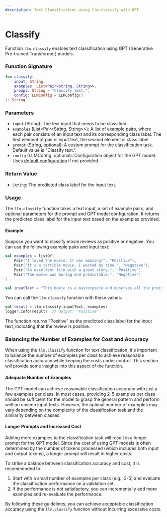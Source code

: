 ```yaml
---
description: Text Classification using llm.classify with GPT
---
```


# Classify

Function `llm.classify` enables text classification using GPT (Generative Pre-trained Transformer) models.

### Function Signature

```kotlin
fun classify(
    input: String,
    examples: List<Pair<String, String>>,
    prompt: String = "Classify text.",
    config: LLMConfig = LLMConfig()
): String
```

### Parameters

* `input` (String): The text input that needs to be classified.
* `examples` (List\<Pair\<String, String>>): A list of example pairs, where each pair consists of an input text and its corresponding class label. The first element of pair is input text, the second element is class label.
* `prompt` (String, optional): A custom prompt for the classification task. Default value is "Classify text.".
* `config` (LLMConfig, optional): Configuration object for the GPT model. Uses[ default configuration](https://docs.flowstorm.ai/how-to/design/use-gpt/complete) if not provided.

### Return Value

* `String`: The predicted class label for the input text.

### Usage

The `llm.classify` function takes a text input, a set of example pairs, and optional parameters for the prompt and GPT model configuration. It returns the predicted class label for the input text based on the examples provided.

#### Example

Suppose you want to classify movie reviews as positive or negative. You can use the following example pairs and input text:

```kotlin
val examples = listOf(
    Pair("I loved the movie. It was amazing!", "Positive"),
    Pair("It's a terrible movie. I wasted my time.", "Negative"),
    Pair("An excellent film with a great story.", "Positive"),
    Pair("The movie was boring and predictable.", "Negative")
)

val inputText = "This movie is a masterpiece and deserves all the praise."
```

You can call the `llm.classify` function with these values:

```kotlin
val result = llm.classify(inputText, examples)
logger.info(result)  // Output: "Positive"
```

The function returns "Positive" as the predicted class label for the input text, indicating that the review is positive.

### Balancing the Number of Examples for Cost and Accuracy

When using the `llm.classify` function for text classification, it's important to balance the number of examples per class to achieve reasonable classification accuracy while keeping the costs under control. This section will provide some insights into this aspect of the function.

#### Adequate Number of Examples

The GPT model can achieve reasonable classification accuracy with just a few examples per class. In most cases, providing 2-5 examples per class should be sufficient for the model to grasp the general pattern and perform well on unseen input texts. However, the optimal number of examples may vary depending on the complexity of the classification task and the similarity between classes.

#### Longer Prompts and Increased Cost

Adding more examples to the classification task will result in a longer prompt for the GPT model. Since the cost of using GPT models is often determined by the number of tokens processed (which includes both input and output tokens), a longer prompt will result in higher costs.

To strike a balance between classification accuracy and cost, it is recommended to:

1. Start with a small number of examples per class (e.g., 2-5) and evaluate the classification performance on a validation set.
2. If the performance is not satisfactory, you can incrementally add more examples and re-evaluate the performance.

By following these guidelines, you can achieve acceptable classification accuracy using the `llm.classify` function without incurring excessive costs.
